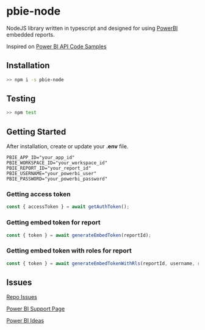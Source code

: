 # pbie-node

NodeJS library written in typescript and designed for using [PowerBI](https://powerbi.microsoft.com/en-us/) embedded reports.

Inspired on [Power BI API Code Samples](https://github.com/microsoft/PowerBI-Developer-Samples)

## Installation
```sh
>> npm i -s pbie-node
```

## Testing
```sh
>> npm test
```

## Getting Started
After installation, create or update your **.env** file.
```env
PBIE_APP_ID="your_app_id"
PBIE_WORKSPACE_ID="your_workspace_id"
PBIE_REPORT_ID="your_report_id"
PBIE_USERNAME="your_powerbi_user"
PBIE_PASSWORD="your_powerbi_password"
```

### Getting access token

```typescript
const { accessToken } = await getAuthToken();
```

### Getting embed token for report

```typescript
const { token } = await generateEmbedToken(reportId);
```

### Getting embed token with roles for report

```typescript
const { token } = await generateEmbedTokenWithRls(reportId, username, roles);
```

## Issues
[Repo Issues](https://github.com/mend3/pbie-node/issues)

[Power BI Support Page](https://powerbi.microsoft.com/en-us/support/)

[Power BI Ideas](https://ideas.powerbi.com)
